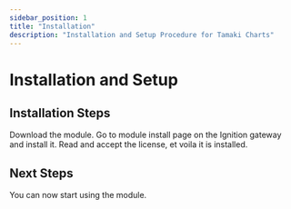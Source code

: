 ```yaml
---
sidebar_position: 1
title: "Installation"
description: "Installation and Setup Procedure for Tamaki Charts"
---
```


# Installation and Setup

## Installation Steps

Download the module. Go to module install page on the Ignition gateway and install it. Read and accept the license, et voila it is installed.

## Next Steps

You can now start using the module.

